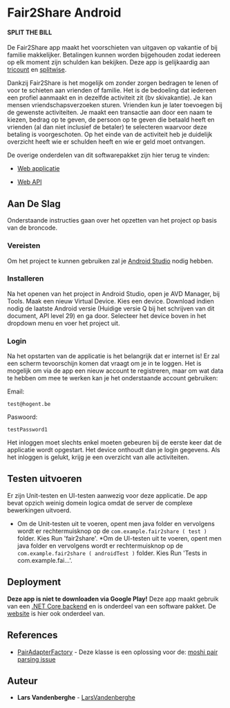# Fair2Share Android

#### SPLIT THE BILL

De Fair2Share app maakt het voorschieten van uitgaven op vakantie of bij familie makkelijker. Betalingen kunnen worden bijgehouden zodat iedereen op elk moment zijn schulden kan bekijken. Deze app is gelijkaardig aan [tricount](https://www.tricount.com/) en [splitwise](https://www.splitwise.com/).

Dankzij Fair2Share is het mogelijk om zonder zorgen bedragen te lenen of voor te schieten aan vrienden of familie. Het is de bedoeling dat iedereen een profiel aanmaakt en in dezelfde activiteit zit (bv skivakantie). Je kan mensen vriendschapsverzoeken sturen. Vrienden kun je later toevoegen bij de gewenste activiteiten. Je maakt een transactie aan door een naam te kiezen, bedrag op te geven, de persoon op te geven die betaald heeft en vrienden (al dan niet inclusief de betaler) te selecteren waarvoor deze betaling is voorgeschoten. Op het einde van de activiteit heb je duidelijk overzicht heeft wie er schulden heeft en wie er geld moet ontvangen.

De overige onderdelen van dit softwarepakket zijn hier terug te vinden:
* [Web applicatie](https://github.com/LarsVandenberghe/Fair2Share-Frontend)

* [Web API](https://github.com/LarsVandenberghe/Fair2Share-Backend)




## Aan De Slag

Onderstaande instructies gaan over het opzetten van het project op basis van de broncode.

### Vereisten

Om het project te kunnen gebruiken zal je <a href="https://developer.android.com/studio">Android Studio</a> nodig hebben.

### Installeren

Na het openen van het project in Android Studio, open je AVD Manager, bij Tools. Maak een nieuw Virtual Device. Kies een device. Download indien nodig de laatste Android versie (Huidige versie Q bij het schrijven van dit document, API level 29) en ga door. Selecteer het device boven in het dropdown menu en voer het project uit. 

### Login

Na het opstarten van de applicatie is het belangrijk dat er internet is! Er zal een scherm tevoorschijn komen dat vraagt om je in te loggen. Het is mogelijk om via de app een nieuw account te registreren, maar om wat data te hebben om mee te werken kan je het onderstaande account gebruiken:

Email:

```
test@hogent.be
```

Paswoord:

```
testPassword1
```

Het inloggen moet slechts enkel moeten gebeuren bij de eerste keer dat de applicatie wordt opgestart. Het device onthoudt dan je login gegevens. Als het inloggen is gelukt, krijg je een overzicht van alle activiteiten. 



## Testen uitvoeren
Er zijn Unit-testen en UI-testen aanwezig voor deze applicatie.
De app bevat opzich weinig domein logica omdat de server de complexe bewerkingen uitvoerd.
* Om de Unit-testen uit te voeren, opent men java folder en vervolgens wordt er rechtermuisknop op de `com.example.fair2share ( test )` folder. Kies Run 'fair2share'.
*Om de UI-testen uit te voeren, opent men java folder en vervolgens wordt er rechtermuisknop op de `com.example.fair2share ( androidTest )` folder. Kies Run 'Tests in com.example.fai...'.



## Deployment

**Deze app is niet te downloaden via Google Play!** Deze app maakt gebruik van een <a href="http://78.20.29.170:5000/swagger/">.NET Core backend</a> en is onderdeel van een software pakket. De <a href="http://78.20.29.170:5000/">website</a> is hier ook onderdeel van.



## References

* [PairAdapterFactory](https://github.com/loewenfels/dep-graph-releaser/blob/66c822830aa38ac6b4a2278dfe0020d551782bf0/dep-graph-releaser-serialization/src/main/kotlin/ch/loewenfels/depgraph/serialization/PairAdapterFactory.kt) - Deze klasse is een oplossing voor de: [moshi pair parsing issue](https://github.com/square/moshi/issues/508)




## Auteur
* **Lars Vandenberghe** - [LarsVandenberghe](https://github.com/LarsVandenberghe)